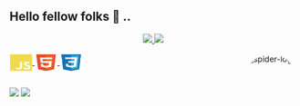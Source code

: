 ## Hello fellow folks 👀 ..
  
<div align="center">
  <a href="https://github.com/NathanlsDev">
  <img height="160em" src="https://github-readme-stats.vercel.app/api?username=NathanlsDev&show_icons=true&theme=aura&include_all_commits=true&count_private=true"/>
  <img height="160em" src="https://github-readme-stats.vercel.app/api/top-langs/?username=NathanlsDev&layout=compact&langs_count=7&theme=aura"/>
</div>
  
<div style="display: inline_block"><br>
  <img align="center" alt="Nathan-Js" height="30" width="40" src="https://raw.githubusercontent.com/devicons/devicon/master/icons/javascript/javascript-plain.svg">
  <img align="center" alt="Nathan-HTML" height="30" width="40" src="https://raw.githubusercontent.com/devicons/devicon/master/icons/html5/html5-original.svg">
  <img align="center" alt="Nathan-CSS" height="30" width="40" src="https://raw.githubusercontent.com/devicons/devicon/master/icons/css3/css3-original.svg">
  <img align="right" alt="spider-logo" height="120" style="border-radius:50px;" src="https://i.ibb.co/z7LHhTj/b-1.png">
</div>
  
  ## 
  
<div>  
  <a href = "mailto:nathanls.dev@gmail.com"><img src="https://img.shields.io/badge/Gmail-D14836?style=for-the-badge&logo=gmail&logoColor=white" target="_blank"></a>
  <a href="https://www.linkedin.com/in/NathanlsDev/" target="_blank" rel="external"><img src="https://img.shields.io/badge/-LinkedIn-%230077B5?style=for-the-badge&logo=linkedin&logoColor=white" target="_blank"></a>
  </div>
